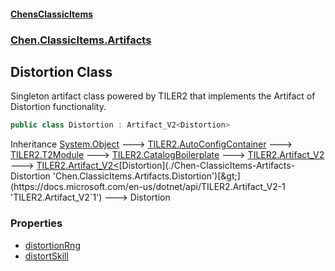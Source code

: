 
#### [ChensClassicItems](./index 'index')

### [Chen.ClassicItems.Artifacts](./Chen-ClassicItems-Artifacts 'Chen.ClassicItems.Artifacts')

## Distortion Class
Singleton artifact class powered by TILER2 that implements the Artifact of Distortion functionality.  
```csharp
public class Distortion : Artifact_V2<Distortion>
```
Inheritance [System.Object](https://docs.microsoft.com/en-us/dotnet/api/System.Object 'System.Object') &#129106; [TILER2.AutoConfigContainer](https://docs.microsoft.com/en-us/dotnet/api/TILER2.AutoConfigContainer 'TILER2.AutoConfigContainer') &#129106; [TILER2.T2Module](https://docs.microsoft.com/en-us/dotnet/api/TILER2.T2Module 'TILER2.T2Module') &#129106; [TILER2.CatalogBoilerplate](https://docs.microsoft.com/en-us/dotnet/api/TILER2.CatalogBoilerplate 'TILER2.CatalogBoilerplate') &#129106; [TILER2.Artifact_V2](https://docs.microsoft.com/en-us/dotnet/api/TILER2.Artifact_V2 'TILER2.Artifact_V2') &#129106; [TILER2.Artifact_V2&lt;](https://docs.microsoft.com/en-us/dotnet/api/TILER2.Artifact_V2-1 'TILER2.Artifact_V2`1')[Distortion](./Chen-ClassicItems-Artifacts-Distortion 'Chen.ClassicItems.Artifacts.Distortion')[&gt;](https://docs.microsoft.com/en-us/dotnet/api/TILER2.Artifact_V2-1 'TILER2.Artifact_V2`1') &#129106; Distortion  

### Properties
- [distortionRng](./Chen-ClassicItems-Artifacts-Distortion-distortionRng 'Chen.ClassicItems.Artifacts.Distortion.distortionRng')
- [distortSkill](./Chen-ClassicItems-Artifacts-Distortion-distortSkill 'Chen.ClassicItems.Artifacts.Distortion.distortSkill')
